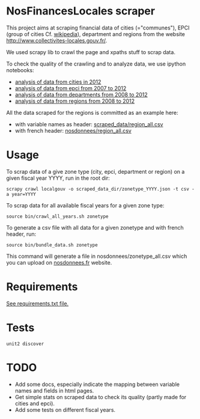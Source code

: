NosFinancesLocales scraper
=========

This project aims at scraping financial data of cities (="communes"), EPCI
(group of cities Cf. [wikipedia](http://fr.wikipedia.org/wiki/%C3%89tablissement_public_de_coop%C3%A9ration_intercommunale)), department and regions from the website
http://www.collectivites-locales.gouv.fr/.

We used scrapy lib to crawl the page and xpaths stuff to scrap data.

To check the quality of the crawling and to analyze data, we use ipython
notebooks:
 * [analysis of data from cities in 2012](http://nbviewer.ipython.org/urls/raw.github.com/fmassot/localgouv_scraper/master/notebooks/localgouvdata_analysis.ipynb)
 * [analysis of data from epci from 2007 to 2012](http://nbviewer.ipython.org/urls/raw.github.com/fmassot/localgouv_scraper/master/notebooks/epcidata_analysis.ipynb)
 * [analysis of data from departments from 2008 to 2012](http://nbviewer.ipython.org/urls/raw.github.com/fmassot/localgouv_scraper/master/notebooks/department_analysis.ipynb)
 * [analysis of data from regions from 2008 to 2012](http://nbviewer.ipython.org/urls/raw.github.com/fmassot/localgouv_scraper/master/notebooks/region_analysis.ipynb)


All the data scraped for the regions is committed as an example here:
 * with variable names as header: [scraped_data/region_all.csv](scraped_data/region_all.csv)
 * with french header: [nosdonnees/region_all.csv](nosdonnees/region_all.csv)


Usage
=====

To scrap data of a give zone type (city, epci, department or region) on a given fiscal
year YYYY, run in the root dir:

`scrapy crawl localgouv -o scraped_data_dir/zonetype_YYYY.json -t csv -a year=YYYY`

To scrap data for all available fiscal years for a given zone type:

`source bin/crawl_all_years.sh zonetype`

To generate a csv file with all data for a given zonetype and with french
header, run:

`source bin/bundle_data.sh zonetype`

This command will generate a file in nosdonnees/zonetype_all.csv which you can
upload on [nosdonnees.fr](http://www.nosdonnees.fr) website.



Requirements
===========
[See requirements.txt file.](requirements.txt)


Tests
=====

`unit2 discover`

TODO
====
 * Add some docs, especially indicate the mapping between variable names and
   fields in html pages.
 * Get simple stats on scraped data to check its quality (partly made for
   cities and epci).
 * Add some tests on different fiscal years.


